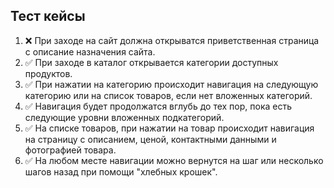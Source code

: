## Тест кейсы

1. ❌ При заходе на сайт должна открыватся приветственная страница с описание назначения сайта.
2. ✅ При заходе в каталог открывается категории доступных продуктов.
3. ✅ При нажатии на категорию происходит навигация на следующую категорию или на список товаров, если нет вложенных категорий.
4. ✅ Навигация будет продолжатся вглубь до тех пор, пока есть следующие уровни вложенных подкатегорий.
5. ✅ На списке товаров, при нажатии на товар происходит навигация на страницу с описанием, ценой, контактными данными и фотографией товара.
6. ✅ На любом месте навигации можно вернутся на шаг или несколько шагов назад при помощи "хлебных крошек".